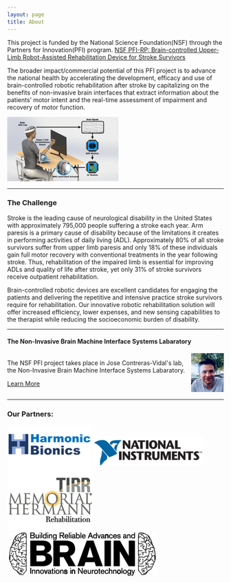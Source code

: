 ```yaml
---
layout: page
title: About
---
```

This project is funded by the National Science Foundation(NSF) through the Partners for Innovation(PFI) program.
<a href="https://nsf.gov/awardsearch/showAward?AWD_ID=1827769&HistoricalAwards=false" target="_blank">NSF PFI-RP: Brain-controlled Upper-Limb Robot-Assisted Rehabilitation Device for Stroke Survivors</a>


The broader impact/commercial potential of this PFI project is to advance the national health by accelerating the development, efficacy and use of brain-controlled robotic rehabilitation after stroke by capitalizing on the benefits of non-invasive brain interfaces that extract information about the patients’ motor intent and the real-time assessment of impairment and recovery of motor function. 

<img src="/assets/newfigure.png" alt="Test" />

<hr>
<h3>The Challenge</h3>

Stroke is the leading cause of neurological disability in the United States with approximately 795,000 people suffering a stroke each year. Arm paresis is a primary cause of disability because of the limitations it creates in performing activities of daily living (ADL). Approximately 80% of all stroke survivors suffer from upper limb paresis and only 18% of these individuals gain full motor recovery with conventional treatments in the year following stroke. Thus, rehabilitation of the impaired limb is essential for improving ADLs and quality of life after stroke, yet only 31% of stroke survivors receive outpatient rehabilitation. 



Brain-controlled robotic devices are excellent candidates for engaging the patients and delivering the repetitive and intensive practice stroke survivors require for rehabilitation. Our innovative robotic rehabilitation solution will offer increased efficiency, lower expenses, and new sensing capabilities to the therapist while reducing the socioeconomic burden of disability.





<hr>
<h4>The Non-Invasive Brain Machine Interface Systems Labaratory</h4>
<div float="left" style="overflow: auto;">
  <img class="section" align="right" height="15%" width="15%" src="/photos/AKilicarslan.jpeg" />
<p align="left">The NSF PFI project takes place in Jose Contreras-Vidal's lab, the Non-Invasive Brain Machine Interface Systems Labaratory.</p>

<a class="button" href="/lab/">Learn More</a>
  </div>
<hr>

<h3>Our Partners:</h3>
<span>
  <a href="http://harmonicbionics.com/" target="_blank"><img src="/photos/harmonicbionics.png" ></a>
  <a href="https://www.ni.com/en-us.html" target="_blank"><img src="/photos/nationalinstruments.png"></a>
  <a href="http://tirr.memorialhermann.org/" target="_blank"><img src="/photos/tirrmemorialhermann.png" ></a>
  <a href="http://brain.egr.uh.edu/" target="_blank"><img src="/photos/brain_logo.png"></a>
</span>
